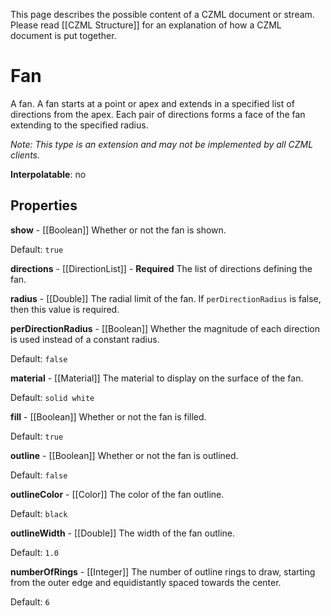 This page describes the possible content of a CZML document or stream.  Please read [[CZML Structure]] for an explanation of how a CZML document is put together.

# Fan

A fan. A fan starts at a point or apex and extends in a specified list of directions from the apex. Each pair of directions forms a face of the fan extending to the specified radius.

_Note: This type is an extension and may not be implemented by all CZML clients._

**Interpolatable**: no

## Properties

**show** - [[Boolean]]
Whether or not the fan is shown.

Default: `true`


**directions** - [[DirectionList]] - **Required**
The list of directions defining the fan.


**radius** - [[Double]]
The radial limit of the fan. If `perDirectionRadius` is false, then this value is required.


**perDirectionRadius** - [[Boolean]]
Whether the magnitude of each direction is used instead of a constant radius.

Default: `false`


**material** - [[Material]]
The material to display on the surface of the fan.

Default: `solid white`


**fill** - [[Boolean]]
Whether or not the fan is filled.

Default: `true`


**outline** - [[Boolean]]
Whether or not the fan is outlined.

Default: `false`


**outlineColor** - [[Color]]
The color of the fan outline.

Default: `black`


**outlineWidth** - [[Double]]
The width of the fan outline.

Default: `1.0`


**numberOfRings** - [[Integer]]
The number of outline rings to draw, starting from the outer edge and equidistantly spaced towards the center.

Default: `6`


